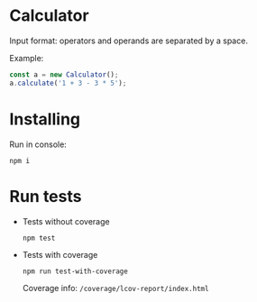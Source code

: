# Calculator

Input format: operators and operands are separated by a space.

Example: 

```javascript
const a = new Calculator();
a.calculate('1 + 3 - 3 * 5');
```


# Installing
Run in console:

   `npm i`

# Run tests
- Tests without coverage

    `npm test`

- Tests with coverage

    `npm run test-with-coverage`
    
    Coverage info: `/coverage/lcov-report/index.html`
